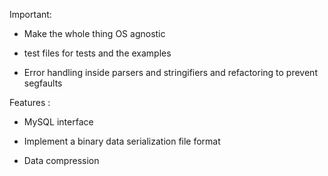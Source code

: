 Important: 

- Make the whole thing OS agnostic

- test files for tests and the examples

- Error handling inside parsers and stringifiers and refactoring to prevent segfaults

Features :

- MySQL interface

- Implement a binary data serialization file format

- Data compression